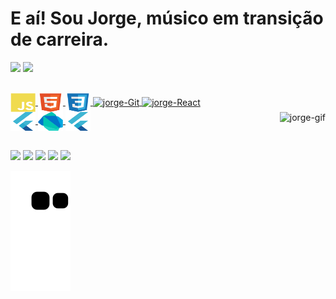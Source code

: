 # E aí! Sou Jorge, músico em transição de carreira.
<div>
<picture>
<source 
  srcset="https://github-readme-stats.vercel.app/api?username=jorgesoares2997&show_icons=true&theme=#highcontrast"
  media="(prefers-color-scheme: dark)"
/>
<source
  srcset="https://github-readme-stats.vercel.app/api?username=jorgesoares2997&show_icons=true"
  media="(prefers-color-scheme: light), (prefers-color-scheme: no-preference)"
/>
<img src="https://github-readme-stats.vercel.app/api?username=jorgesoares2997&show_icons=true" />
</picture>
<picture>
<source 
  srcset="https://github-readme-stats.vercel.app/api/top-langs/?username=jorgesoares2997&langs_count=2"
  media="(prefers-color-scheme: dark)"
/>
<source
  srcset="https://github-readme-stats.vercel.app/api?username=jorgesoares2997&show_icons=true"
  media="(prefers-color-scheme: light), (prefers-color-scheme: no-preference)"
/>
<img src="https://github-readme-stats.vercel.app/api?username=jorgesoares2997&show_icons=true" />
</picture>

</a>

  <div style="display: inline_block"><br>
                                    
  <a href='https://jorgesoares2997.github.io/portfolio/'><img align="center" alt="jorge-Js" height="30" width="40" src="https://raw.githubusercontent.com/devicons/devicon/master/icons/javascript/javascript-plain.svg">
  <a href='https://jorgesoares2997.github.io/portfolio/'><img align="center" alt="jorge-HTML" height="30" width="40" src="https://raw.githubusercontent.com/devicons/devicon/master/icons/html5/html5-original.svg">
  <a href='https://jorgesoares2997.github.io/portfolio/'><img align="center" alt="jorge-CSS" height="30" width="40" src="https://raw.githubusercontent.com/devicons/devicon/master/icons/css3/css3-original.svg">
  <a href='https://jorgesoares2997.github.io/portfolio/'><img align="center" alt="jorge-Git" height="30" width="40" src="https://cdn.jsdelivr.net/gh/devicons/devicon/icons/git/git-original.svg" />
  <a href='https://jorgesoares2997.github.io/portfolio/'><img align='center' alt='jorge-React' height='30' width='40' 
src="https://cdn.jsdelivr.net/gh/devicons/devicon/icons/vuejs/vuejs-original.svg" />           
      <a href='https://jorgesoares2997.github.io/portfolio/'><img align="center" alt="jorge-Vue" height="30" width="40" src="https://raw.githubusercontent.com/devicons/devicon/master/icons/flutter/flutter-original.svg">
  <a href='https://jorgesoares2997.github.io/portfolio/'><img align="center" alt="jorge-Dart" height="30" width="40" src="https://raw.githubusercontent.com/devicons/devicon/master/icons/dart/dart-original.svg">
  <a href='https://jorgesoares2997.github.io/portfolio/'><img align="center" alt="jorge-Flutter" height="30" width="40" src="https://raw.githubusercontent.com/devicons/devicon/master/icons/flutter/flutter-original.svg">
  <a href='https://jorgesoares2997.github.io/portfolio/'><img align="right" alt="jorge-gif" src="https://media.discordapp.net/attachments/1055842690794795011/1055844973725089862/gifgitgif.gif?width=120&height=120">
</div>
 
 <br>
 <div>
<a href="https://youtube.com/@jorgesoares2216"target="_blank"><img src="https://img.shields.io/badge/YouTube-FF0000?style-for-thebadge&logo-youtube&logoColor-white"target="_blank"></a>
<a href="https://www.instagram.com/baixodejorge/" target="_blank"><img src="https://img.shields.io/badge/-Instagram-%23E4425F?style-for-the-badgellogo-Instagram&logoColor-White" target="_blank"></a>
<a href="https://discord.gg/jorgesoares9931" target="_blank"><img src="https://img.shields.io/badge/Discord-7289DA?style-for-the-badge&logo-discord&logoColor-white" target="_blank"></a>
<a href="mailto:jorgesoares2997@gmail"><img src="https://img.shields.io/badge/-Gmail-%23333?style-for-the-badge&logo-gmail%logoColor-white" target="_blank"></a>
<a href="https://www.linkedin.com/in/jorge-soares-18b667204" target="_blank"><img src="https://img.shields.io/badge/-LinkedIn-%230077B5?style-for-the-badge&logo-linkedin&logoColor-white" target-"_blank"></a>
 
  </div>
 
  
  ![Snake animation](https://github.com/jorgesoares2997/jorgesoares2997/blob/output/github-contribution-grid-snake.svg)
          
